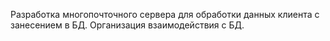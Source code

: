 Разработка многопочточного сервера для обработки данных клиента с занесением в БД. 
Организация взаимодействия с БД.
